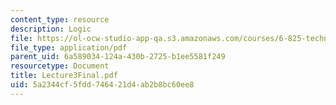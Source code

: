 ```yaml
---
content_type: resource
description: Logic
file: https://ol-ocw-studio-app-qa.s3.amazonaws.com/courses/6-825-techniques-in-artificial-intelligence-sma-5504-fall-2002/5a2344cf5fdd746421d4ab2b8bc60ee8_Lecture3Final.pdf
file_type: application/pdf
parent_uid: 6a589034-124a-430b-2725-b1ee5581f249
resourcetype: Document
title: Lecture3Final.pdf
uid: 5a2344cf-5fdd-7464-21d4-ab2b8bc60ee8
---
```

